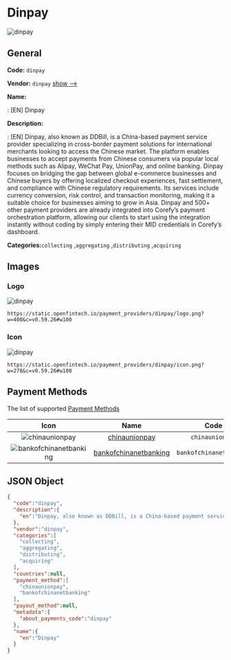 
# Dinpay 
![dinpay](https://static.openfintech.io/payment_providers/dinpay/logo.png?w=400&c=v0.59.26#w100)  

## General 
 
**Code:** `dinpay` 
 
**Vendor:** `dinpay` [show -->](/vendors/dinpay/) 
 
**Name:** 
 
:	[EN] Dinpay 
 
**Description:** 
 
: [EN] Dinpay, also known as DDBill, is a China-based payment service provider specializing in cross-border payment solutions for international merchants looking to access the Chinese market. The platform enables businesses to accept payments from Chinese consumers via popular local methods such as Alipay, WeChat Pay, UnionPay, and online banking. Dinpay focuses on bridging the gap between global e-commerce businesses and Chinese buyers by offering localized checkout experiences, fast settlement, and compliance with Chinese regulatory requirements. Its services include currency conversion, risk control, and transaction monitoring, making it a suitable choice for businesses aiming to grow in Asia. Dinpay and 500+ other payment providers are already integrated into Corefy’s payment orchestration platform, allowing our clients to start using the integration instantly without coding by simply entering their MID credentials in Corefy’s dashboard. 
 
**Categories:**`collecting` ,`aggregating` ,`distributing` ,`acquiring` 
 

## Images 

### Logo 
 
![dinpay](https://static.openfintech.io/payment_providers/dinpay/logo.png?w=400&c=v0.59.26#w100)  

```
https://static.openfintech.io/payment_providers/dinpay/logo.png?w=400&c=v0.59.26#w100
```  

### Icon 
 
![dinpay](https://static.openfintech.io/payment_providers/dinpay/icon.png?w=278&c=v0.59.26#w100)  

```
https://static.openfintech.io/payment_providers/dinpay/icon.png?w=278&c=v0.59.26#w100
```  

## Payment Methods 
 
The list of supported [Payment Methods](/payment-methods/) 

|Icon|Name|Code| 
|:---:|:---:|:---:| 
|![chinaunionpay](https://static.openfintech.io/payment_methods/chinaunionpay/icon.svg?w=278&c=v0.59.26#w100) |[chinaunionpay](/payment-methods/chinaunionpay/)|`chinaunionpay`| 
|![bankofchinanetbanking](https://static.openfintech.io/payment_methods/bankofchinanetbanking/icon.png?w=278&c=v0.59.26#w100) |[bankofchinanetbanking](/payment-methods/bankofchinanetbanking/)|`bankofchinanetbanking`| 
 

## JSON Object 

```json
{
  "code":"dinpay",
  "description":{
    "en":"Dinpay, also known as DDBill, is a China-based payment service provider specializing in cross-border payment solutions for international merchants looking to access the Chinese market. The platform enables businesses to accept payments from Chinese consumers via popular local methods such as Alipay, WeChat Pay, UnionPay, and online banking. Dinpay focuses on bridging the gap between global e-commerce businesses and Chinese buyers by offering localized checkout experiences, fast settlement, and compliance with Chinese regulatory requirements. Its services include currency conversion, risk control, and transaction monitoring, making it a suitable choice for businesses aiming to grow in Asia. Dinpay and 500+ other payment providers are already integrated into Corefy\u2019s payment orchestration platform, allowing our clients to start using the integration instantly without coding by simply entering their MID credentials in Corefy\u2019s dashboard."
  },
  "vendor":"dinpay",
  "categories":[
    "collecting",
    "aggregating",
    "distributing",
    "acquiring"
  ],
  "countries":null,
  "payment_method":[
    "chinaunionpay",
    "bankofchinanetbanking"
  ],
  "payout_method":null,
  "metadata":{
    "about_payments_code":"dinpay"
  },
  "name":{
    "en":"Dinpay"
  }
}
```  
